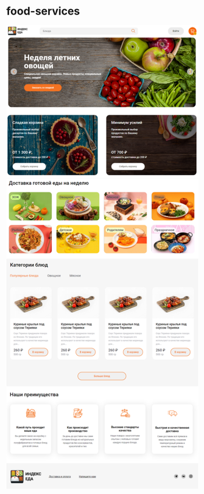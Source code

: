 # food-services

![This is an image](preview1.PNG)
![This is an image](preview2.PNG)
![This is an image](preview3.PNG)
![This is an image](preview4.PNG)

